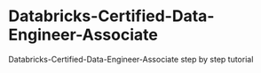 # Databricks-Certified-Data-Engineer-Associate
Databricks-Certified-Data-Engineer-Associate step by step tutorial
